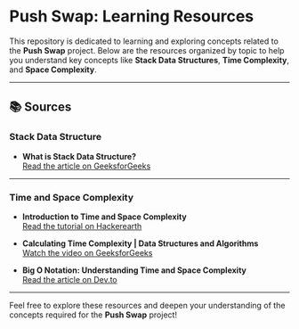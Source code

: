 # Push Swap: Learning Resources

This repository is dedicated to learning and exploring concepts related to the **Push Swap** project. Below are the resources organized by topic to help you understand key concepts like **Stack Data Structures**, **Time Complexity**, and **Space Complexity**.

---

## 📚 Sources

### Stack Data Structure
- **What is Stack Data Structure?**  
  [Read the article on GeeksforGeeks](https://www.geeksforgeeks.org/introduction-to-stack-data-structure-and-algorithm-tutorials/)

---

### Time and Space Complexity
- **Introduction to Time and Space Complexity**  
  [Read the tutorial on Hackerearth](https://www.hackerearth.com/practice/basic-programming/complexity-analysis/time-and-space-complexity/tutorial/)

- **Calculating Time Complexity | Data Structures and Algorithms**  
  [Watch the video on GeeksforGeeks](https://www.youtube.com/watch?v=KXAbAa1mieU)

- **Big O Notation: Understanding Time and Space Complexity**  
  [Read the article on Dev.to](https://dev.to/ankitakanchan/big-o-notation-understanding-time-and-space-complexity-1d4k)

---

Feel free to explore these resources and deepen your understanding of the concepts required for the **Push Swap** project!
